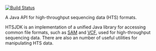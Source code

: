 [![Build Status](https://travis-ci.org/samtools/htsjdk.svg?branch=master)](https://travis-ci.org/samtools/htsjdk)


A Java API for high-throughput sequencing data (HTS) formats.  

HTSJDK is an implementation of a unified Java library for accessing
common file formats, such as [SAM][1] and [VCF][2], used for high-throughput
sequencing data.  There are also an number of useful utilities for 
manipulating HTS data.

[1]: http://samtools.sourceforge.net
[2]: http://vcftools.sourceforge.net/specs.html
